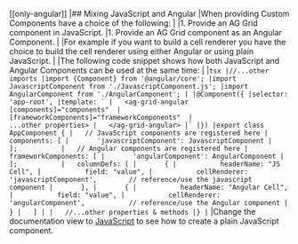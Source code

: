 [[only-angular]]
|## Mixing JavaScript and Angular
|When providing Custom Components have a choice of the following:
|
|1. Provide an AG Grid component in JavaScript.
|1. Provide an AG Grid component as an Angular Component.
|
|For example if you want to build a cell renderer you have the choice to build the cell renderer using either Angular or using plain JavaScript.
|
|The following code snippet shows how both JavaScript and Angular Components can be used at the same time:
|
|```tsx
|//...other imports
|import {Component} from '@angular/core';
|import JavascriptComponent from './JavascriptComponent.js';
|import AngularComponent from './AngularComponent';
|
|@Component({
|selector: 'app-root',
|template: `
|   <ag-grid-angular [components]="components" 
|                    [frameworkComponents]="frameworkComponents" 
|                    ...other properties>
|   </ag-grid-angular>
|`
|})
|export class AppComponent {
|   // JavaScript components are registered here
|   components: [
|       'javascriptComponent': JavascriptComponent
|   ];          
|   // Angular components are registered here
|   frameworkComponents: [
|       'angularComponent': AngularComponent
|   ];          
|   columnDefs: [
|       {
|           headerName: "JS Cell",
|           field: "value",
|           cellRenderer: 'javascriptComponent',        // reference/use the javascript component
|       },
|       {
|           headerName: "Angular Cell",
|           field: "value",
|           cellRenderer: 'angularComponent',           // reference/use the Angular component
|       }
|   ]
|
|   //...other properties & methods
|}
|```
|Change the documentation view to <a href='../../javascript-data-grid/components/'>JavaScript</a> to see how to create a plain JavaScript component.
